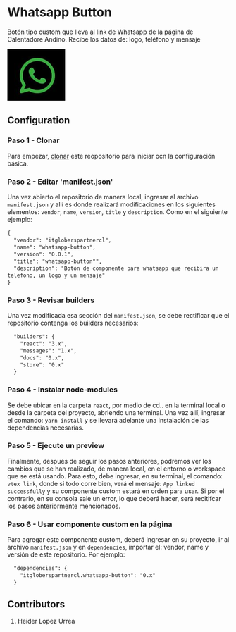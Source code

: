 # Whatsapp Button

Botón tipo custom que lleva al link de Whatsapp de la página de Calentadore Andino. Recibe los datos de: logo, teléfono y mensaje

![Preview](../assets/custom-button.JPG)

## Configuration 

### Paso 1 - Clonar

Para empezar, [clonar](https://github.com/Pebody-h/Andino-whatsapp-button) este reopositorio para iniciar ocn la configuración básica. 
### Paso 2 - Editar 'manifest.json'

Una vez abierto el repositorio de manera local, ingresar al archivo `manifest.json` y allí es donde realizará modificaciones en los siguientes elementos: `vendor`, `name`, `version`, `title` y `description`. Como en el siguiente ejemplo:

```
{
  "vendor": "itgloberspartnercl",
  "name": "whatsapp-button",
  "version": "0.0.1",
  "title": "whatsapp-button"",
  "description": "Botón de componente para whatsapp que recibira un telefono, un logo y un mensaje"
}
```

### Paso 3 - Revisar builders 

Una vez modificada esa sección del `manifest.json`, se debe rectificar que el repositorio contenga los builders necesarios:

```
  "builders": {
    "react": "3.x",
    "messages": "1.x",
    "docs": "0.x",
    "store": "0.x"
  }
```

### Paso 4 - Instalar node-modules

Se debe ubicar en la carpeta `react`, por medio de cd.. en la terminal local o desde la carpeta del proyecto, abriendo una terminal. Una vez allí, ingresar el comando: `yarn install` y se llevará adelante una instalación de las dependencias necesarias.

### Paso 5 - Ejecute un preview 

Finalmente, después de seguir los pasos anteriores, podremos ver los cambios que se han realizado, de manera local, en el entorno o workspace que se está usando. 
Para esto, debe ingresar, en su terminal, el comando: `vtex link`, donde si todo corre bien, verá el mensaje: `App linked successfully` y su componente custom estará en orden para usar. 
Si por el contrario, en su consola sale un error, lo que deberá hacer, será recitifcar los pasos anteriormente mencionados.

### Paso 6 - Usar componente custom en la página

Para agregar este componente custom, deberá ingresar en su proyecto, ir al archivo `manifest.json` y en `dependencies`, importar el: vendor, name y versión de este repositorio. Por ejemplo:

```
  "dependencies": {
    "itgloberspartnercl.whatsapp-button": "0.x"
  }
```
## Contributors
1. Heider Lopez Urrea